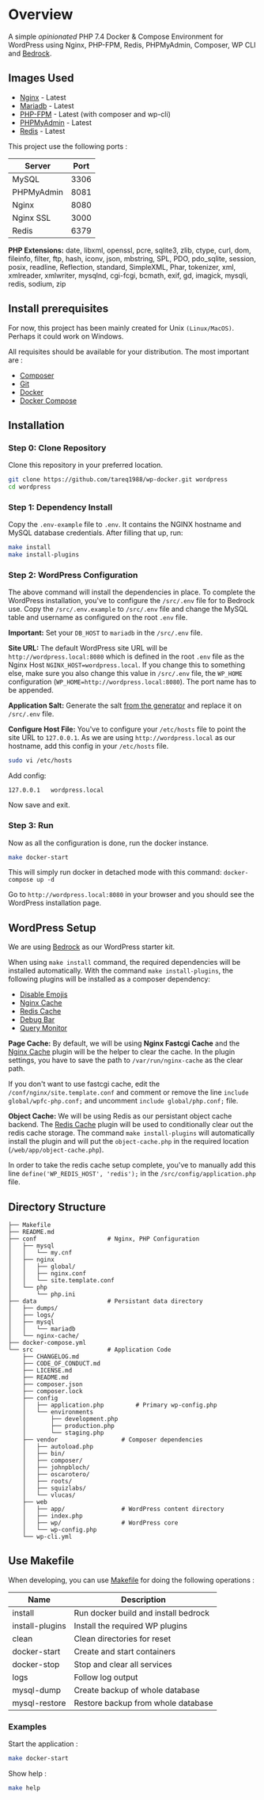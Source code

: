 # Overview
A simple *opinionated* PHP 7.4 Docker & Compose Environment for WordPress using Nginx, PHP-FPM, Redis, PHPMyAdmin, Composer, WP CLI and [Bedrock](https://github.com/roots/bedrock).


## Images Used

* [Nginx](https://hub.docker.com/_/nginx/) - Latest
* [Mariadb](https://hub.docker.com/_/mariadb) - Latest
* [PHP-FPM](https://hub.docker.com/_/php/) - Latest (with composer and wp-cli)
* [PHPMyAdmin](https://hub.docker.com/r/phpmyadmin/phpmyadmin/) - Latest
* [Redis](https://hub.docker.com/_/redis/) - Latest


This project use the following ports :

| Server     | Port |
|------------|------|
| MySQL      | 3306 |
| PHPMyAdmin | 8081 |
| Nginx      | 8080 |
| Nginx SSL  | 3000 |
| Redis      | 6379 |

**PHP Extensions:**
date, libxml, openssl, pcre, sqlite3, zlib, ctype, curl, dom, fileinfo, filter, ftp, hash, iconv, json, mbstring, SPL, PDO, pdo_sqlite, session, posix, readline, Reflection, standard, SimpleXML, Phar, tokenizer, xml, xmlreader, xmlwriter, mysqlnd, cgi-fcgi, bcmath, exif, gd, imagick, mysqli, redis, sodium, zip

## Install prerequisites

For now, this project has been mainly created for Unix `(Linux/MacOS)`. Perhaps it could work on Windows.

All requisites should be available for your distribution. The most important are :

* [Composer](https://getcomposer.org/doc/00-intro.md#installation-linux-unix-osx)
* [Git](https://git-scm.com/downloads)
* [Docker](https://docs.docker.com/engine/installation/)
* [Docker Compose](https://docs.docker.com/compose/install/)

## Installation

### Step 0: Clone Repository

Clone this repository in your preferred location.

```sh
git clone https://github.com/tareq1988/wp-docker.git wordpress
cd wordpress
```

### Step 1: Dependency Install

Copy the `.env-example` file to `.env`. It contains the NGINX hostname and MySQL database credentials. After filling that up, run:

```sh
make install
make install-plugins
```

### Step 2: WordPress Configuration

The above command will install the dependencies in place. To complete the WordPress installation, you've to configure the `/src/.env` file for to Bedrock use. Copy the `/src/.env.example` to `/src/.env` file and change the MySQL table and username as configured on the root `.env` file.

**Important:** Set your `DB_HOST` to `mariadb` in the `/src/.env` file.

**Site URL:**
The default WordPress site URL will be `http://wordpress.local:8080` which is defined in the root `.env` file as the Nginx Host `NGINX_HOST=wordpress.local`. If you change this to something else, make sure you also change this value in `/src/.env` file, the `WP_HOME` configuration (`WP_HOME=http://wordpress.local:8080`). The port name has to be appended.

**Application Salt:**
Generate the salt [from the generator](https://roots.io/salts.html) and replace it on `/src/.env` file.

**Configure Host File:**
You've to configure your `/etc/hosts` file to point the site URL to `127.0.0.1`. As we are using `http://wordpress.local` as our hostname, add this config in your `/etc/hosts` file.

```sh
sudo vi /etc/hosts
```

Add config:

```
127.0.0.1	wordpress.local
```

Now save and exit.

### Step 3: Run

Now as all the configuration is done, run the docker instance.

```sh
make docker-start
```

This will simply run docker in detached mode with this command: `docker-compose up -d`

Go to `http://wordpress.local:8080` in your browser and you should see the WordPress installation page.

## WordPress Setup

We are using [Bedrock](https://github.com/roots/bedrock) as our WordPress starter kit.

When using `make install` command, the required dependencies will be installed automatically. With the command `make install-plugins`, the following plugins will be installed as a composer dependency:

- [Disable Emojis](http://wordpress.org/plugin/disable-emojis)
- [Nginx Cache](http://wordpress.org/plugin/nginx-cache)
- [Redis Cache](http://wordpress.org/plugin/redis-cache)
- [Debug Bar](http://wordpress.org/plugin/debug-bar)
- [Query Monitor](http://wordpress.org/plugin/query-monitor)

**Page Cache:**
By default, we will be using **Nginx Fastcgi Cache** and the [Nginx Cache](http://wordpress.org/plugin/nginx-cache) plugin will be the helper to clear the cache. In the plugin settings, you have to save the path to `/var/run/nginx-cache` as the clear path.

If you don't want to use fastcgi cache, edit the `/conf/nginx/site.template.conf` and comment or remove the line `include global/wpfc-php.conf;` and uncomment `include global/php.conf;` file.

**Object Cache:**
We will be using Redis as our persistant object cache backend. The [Redis Cache](http://wordpress.org/plugin/redis-cache) plugin will be used to conditionally clear out the redis cache storage. The command `make install-plugins` will automatically install the plugin and will put the `object-cache.php` in the required location (`/web/app/object-cache.php`).

In order to take the redis cache setup complete, you've to manually add this line `define('WP_REDIS_HOST', 'redis');` in the `/src/config/application.php` file.

## Directory Structure

```
├── Makefile
├── README.md
├── conf					# Nginx, PHP Configuration
│   ├── mysql
│   │   └── my.cnf
│   ├── nginx					
│   │   ├── global/
│   │   ├── nginx.conf
│   │   └── site.template.conf
│   └── php
│       └── php.ini
├── data					# Persistant data directory
│   ├── dumps/
│   ├── logs/
│   ├── mysql
│   │   └── mariadb
│   └── nginx-cache/
├── docker-compose.yml
└── src						# Application Code
    ├── CHANGELOG.md
    ├── CODE_OF_CONDUCT.md
    ├── LICENSE.md
    ├── README.md
    ├── composer.json
    ├── composer.lock
    ├── config
    │   ├── application.php			# Primary wp-config.php
    │   └── environments
    │       ├── development.php
    │       ├── production.php
    │       └── staging.php
    ├── vendor					# Composer dependencies
    │   ├── autoload.php
    │   ├── bin/
    │   ├── composer/
    │   ├── johnpbloch/
    │   ├── oscarotero/
    │   ├── roots/
    │   ├── squizlabs/
    │   └── vlucas/
    ├── web
    │   ├── app/				# WordPress content directory
    │   ├── index.php
    │   ├── wp/					# WordPress core
    │   └── wp-config.php
    └── wp-cli.yml
```


## Use Makefile

When developing, you can use [Makefile](https://en.wikipedia.org/wiki/Make_(software)) for doing the following operations :

| Name          | Description                                |
|---------------|--------------------------------------------|
| install       | Run docker build and install bedrock       |
| install-plugins| Install the required WP plugins           | 
| clean         | Clean directories for reset                |
| docker-start  | Create and start containers                |
| docker-stop   | Stop and clear all services                |
| logs          | Follow log output                          |
| mysql-dump    | Create backup of whole database            |
| mysql-restore | Restore backup from whole database         |

### Examples

Start the application :

```sh
make docker-start
```

Show help :

```sh
make help
```
